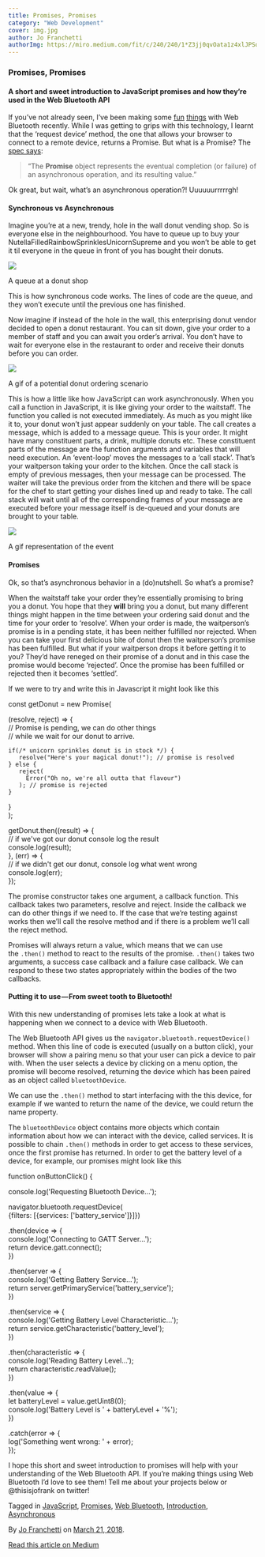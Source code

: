 ```yaml
---
title: Promises, Promises
category: "Web Development"
cover: img.jpg
author: Jo Franchetti
authorImg: https://miro.medium.com/fit/c/240/240/1*Z3jj0qvOata1z4xlJPSqOA.jpeg
---
```


### Promises, Promises

#### A short and sweet introduction to JavaScript promises and how they’re used in the Web Bluetooth API

If you’ve not already seen, I’ve been making some [fun](https://hedgehog-curling.glitch.me/) [things](https://cat-controller.glitch.me/) with Web Bluetooth recently. While I was getting to grips with this technology, I learnt that the ‘request device’ method, the one that allows your browser to connect to a remote device, returns a Promise. But what is a Promise? The [spec says](https://developer.mozilla.org/en-US/docs/Web/JavaScript/Reference/Global_Objects/Promise):

> “The **Promise** object represents the eventual completion (or failure) of an asynchronous operation, and its resulting value.”

Ok great, but wait, what’s an asynchronous operation?! Uuuuuurrrrrgh!

#### **Synchronous vs Asynchronous**

Imagine you’re at a new, trendy, hole in the wall donut vending shop. So is everyone else in the neighbourhood. You have to queue up to buy your NutellaFilledRainbowSprinklesUnicornSupreme and you won’t be able to get it til everyone in the queue in front of you has bought their donuts.

![](https://cdn-images-1.medium.com/max/800/1*_hHWRVcIhMvw8GKkQxhHdA.png)

A queue at a donut shop

This is how synchronous code works. The lines of code are the queue, and they won’t execute until the previous one has finished.

Now imagine if instead of the hole in the wall, this enterprising donut vendor decided to open a donut restaurant. You can sit down, give your order to a member of staff and you can await you order’s arrival. You don’t have to wait for everyone else in the restaurant to order and receive their donuts before you can order.

![](https://cdn-images-1.medium.com/max/800/1*UzkiUS0x0F5dF0SAdtBP3Q.gif)

A gif of a potential donut ordering scenario

This is how a little like how JavaScript can work asynchronously. When you call a function in JavaScript, it is like giving your order to the waitstaff. The function you called is not executed immediately. As much as you might like it to, your donut won’t just appear suddenly on your table. The call creates a message, which is added to a message queue. This is your order. It might have many constituent parts, a drink, multiple donuts etc. These constituent parts of the message are the function arguments and variables that will need execution. An ‘event-loop’ moves the messages to a ‘call stack’. That’s your waitperson taking your order to the kitchen. Once the call stack is empty of previous messages, then your message can be processed. The waiter will take the previous order from the kitchen and there will be space for the chef to start getting your dishes lined up and ready to take. The call stack will wait until all of the corresponding frames of your message are executed before your message itself is de-queued and your donuts are brought to your table.

![](https://cdn-images-1.medium.com/max/1000/1*YnInMwGBvWCVbhRTmT1igw.gif)

A gif representation of the event

#### Promises

Ok, so that’s asynchronous behavior in a (do)nutshell. So what’s a promise?

When the waitstaff take your order they’re essentially promising to bring you a donut. You hope that they **will** bring you a donut, but many different things might happen in the time between your ordering said donut and the time for your order to ‘resolve’. When your order is made, the waitperson’s promise is in a pending state, it has been neither fulfilled nor rejected. When you can take your first delicious bite of donut then the waitperson’s promise has been fulfilled. But what if your waitperson drops it before getting it to you? They’d have reneged on their promise of a donut and in this case the promise would become ‘rejected’. Once the promise has been fulfilled or rejected then it becomes ‘settled’.

If we were to try and write this in Javascript it might look like this

const getDonut = new Promise(

(resolve, reject) => {  
    // Promise is pending, we can do other things   
    // while we wait for our donut to arrive.

    if(/* unicorn sprinkles donut is in stock */) {  
       resolve("Here's your magical donut!"); // promise is resolved  
    } else {  
       reject(  
         Error("Oh no, we're all outta that flavour")  
       ); // promise is rejected  
    }  
  }  
);

getDonut.then((result) => {  
  // if we've got our donut console log the result  
  console.log(result);   
}, (err) => {  
  // if we didn't get our donut, console log what went wrong  
  console.log(err);  
});

The promise constructor takes one argument, a callback function. This callback takes two parameters, resolve and reject. Inside the callback we can do other things if we need to. If the case that we’re testing against works then we’ll call the resolve method and if there is a problem we’ll call the reject method.

Promises will always return a value, which means that we can use the `.then()` method to react to the results of the promise. `.then()` takes two arguments, a success case callback and a failure case callback. We can respond to these two states appropriately within the bodies of the two callbacks.

#### Putting it to use — From sweet tooth to Bluetooth!

With this new understanding of promises lets take a look at what is happening when we connect to a device with Web Bluetooth.

The Web Bluetooth API gives us the `navigator.bluetooth.requestDevice()` method. When this line of code is executed (usually on a button click), your browser will show a pairing menu so that your user can pick a device to pair with. When the user selects a device by clicking on a menu option, the promise will become resolved, returning the device which has been paired as an object called `bluetoothDevice`.

We can use the `.then()` method to start interfacing with the this device, for example if we wanted to return the name of the device, we could return the name property.

The `bluetoothDevice` object contains more objects which contain information about how we can interact with the device, called services. It is possible to chain `.then()` methods in order to get access to these services, once the first promise has returned. In order to get the battery level of a device, for example, our promises might look like this

function onButtonClick() {

 console.log('Requesting Bluetooth Device...');

 navigator.bluetooth.requestDevice(  
   {filters: \[{services: \['battery_service'\]}\]})

 .then(device => {  
   console.log('Connecting to GATT Server...');  
   return device.gatt.connect();  
 })

 .then(server => {  
   console.log('Getting Battery Service...');  
   return server.getPrimaryService('battery_service');  
 })

 .then(service => {  
   console.log('Getting Battery Level Characteristic...');  
   return service.getCharacteristic('battery_level');  
 })

 .then(characteristic => {  
   console.log('Reading Battery Level...');  
   return characteristic.readValue();  
 })

 .then(value => {  
   let batteryLevel = value.getUint8(0);  
   console.log('Battery Level is ' + batteryLevel + '%');  
 })

 .catch(error => {  
   log('Something went wrong: ' + error);  
 });

I hope this short and sweet introduction to promises will help with your understanding of the Web Bluetooth API. If you’re making things using Web Bluetooth I’d love to see them! Tell me about your projects below or @thisisjofrank on twitter!

Tagged in [JavaScript](https://medium.com/tag/javascript), [Promises](https://medium.com/tag/promises), [Web Bluetooth](https://medium.com/tag/web-bluetooth), [Introduction](https://medium.com/tag/introduction), [Asynchronous](https://medium.com/tag/asynchronous)

By [Jo Franchetti](https://medium.com/@jofranchetti) on [March 21, 2018](https://medium.com/p/c91d454aea11).

[Read this article on Medium](https://medium.com/@jofranchetti/promises-promises-c91d454aea11)
